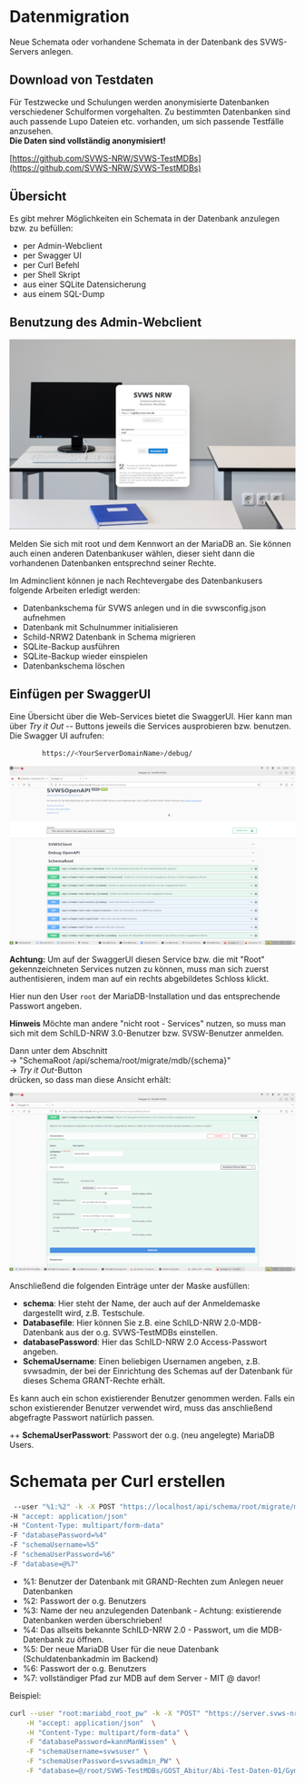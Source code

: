 # Datenmigration

Neue Schemata oder vorhandene Schemata in der Datenbank des SVWS-Servers anlegen.

## Download von Testdaten

Für Testzwecke und Schulungen werden anonymisierte Datenbanken verschiedener Schulformen vorgehalten.
Zu bestimmten Datenbanken sind auch passende Lupo Dateien etc. vorhanden, um sich passende Testfälle anzusehen.  
**Die Daten sind vollständig anonymisiert!**


[https://github.com/SVWS-NRW/SVWS-TestMDBs](https://github.com/SVWS-NRW/SVWS-TestMDBs)

## Übersicht

Es gibt mehrer Möglichkeiten ein Schemata in der Datenbank anzulegen bzw. zu befüllen: 

+ per Admin-Webclient
+ per Swagger UI
+ per Curl Befehl
+ per Shell Skript
+ aus einer SQLite Datensicherung 
+ aus einem SQL-Dump

## Benutzung des Admin-Webclient

![adminclient.png](./graphics/adminclient.png)

Melden Sie sich mit root und dem Kennwort an der MariaDB an.
Sie können auch einen anderen Datenbankuser wählen, dieser sieht dann die vorhandenen Datenbanken entsprechnd seiner Rechte.

Im Adminclient können je nach Rechtevergabe des Datenbankusers folgende Arbeiten erledigt werden:

- Datenbankschema für SVWS anlegen und in die svwsconfig.json aufnehmen
- Datenbank mit Schulnummer initialisieren
- Schild-NRW2 Datenbank in Schema migrieren
- SQLite-Backup ausführen
- SQLite-Backup wieder einspielen
- Datenbankschema löschen

## Einfügen per SwaggerUI

Eine Übersicht über die Web-Services bietet die SwaggerUI. 
Hier kann man über *Try it Out* -- Buttons jeweils die Services ausprobieren bzw. benutzen.
Die Swagger UI aufrufen:

```bash
		https://<YourServerDomainName>/debug/
```

![SwaggerUI.png](./graphics/Swagger-01.png)


   
**Achtung:** Um auf der SwaggerUI diesen Service bzw. die mit "Root" gekennzeichneten Services nutzen zu können, muss man sich zuerst authentisieren, indem man auf ein rechts abgebildetes Schloss klickt. 


Hier nun den User `root` der MariaDB-Installation und das entsprechende Passwort angeben. 


**Hinweis** Möchte man andere "nicht root - Services" nutzen, so muss man sich mit dem SchILD-NRW 3.0-Benutzer bzw. SVSW-Benutzer anmelden.
 


Dann unter dem Abschnitt  
	-> "SchemaRoot /api/schema/root/migrate/mdb/{schema}"   
	-> *Try it Out*-Button  
drücken, so dass man diese Ansicht erhält:



![SwaggerUI.png](./graphics/Swagger-02.png)





Anschließend die folgenden Einträge unter der Maske ausfüllen:

+ **schema**: Hier steht der Name, der auch auf der Anmeldemaske dargestellt wird, z.B. Testschule. 
+ **Databasefile**: Hier können Sie z.B. eine SchILD-NRW 2.0-MDB-Datenbank aus der o.g. SVWS-TestMDBs einstellen.
+ **databasePassword**: Hier das SchILD-NRW 2.0 Access-Passwort angeben.
+ **SchemaUsername**: Einen beliebigen Usernamen angeben, z.B. svwsadmin, der bei der Einrichtung des Schemas auf der Datenbank für dieses Schema GRANT-Rechte erhält. 

Es kann auch ein schon existierender Benutzer genommen werden. 
Falls ein schon existierender Benutzer verwendet wird, muss das anschließend abgefragte Passwort natürlich passen.

++ **SchemaUserPasswort**: Passwort der o.g. (neu angelegte) MariaDB Users. 


# Schemata per Curl erstellen

```bash
 --user "%1:%2" -k -X POST "https://localhost/api/schema/root/migrate/mdb/%3" 
-H "accept: application/json" 
-H "Content-Type: multipart/form-data" 
-F "databasePassword=%4" 
-F "schemaUsername=%5" 
-F "schemaUserPassword=%6" 
-F "database=@%7"
```

+ %1: Benutzer der Datenbank mit GRAND-Rechten zum Anlegen neuer Datenbanken
+ %2: Passwort der o.g. Benutzers
+ %3: Name der neu anzulegenden Datenbank - Achtung: existierende Datenbanken werden überschrieben!
+ %4: Das allseits bekannte SchILD-NRW 2.0 - Passwort, um die MDB-Datenbank zu öffnen. 
+ %5: Der neue MariaDB User für die neue Datenbank (Schuldatenbankadmin im Backend)
+ %6: Passwort der o.g. Benutzers
+ %7: vollständiger Pfad zur MDB auf dem Server - MIT @ davor!


Beispiel: 
```bash
curl --user "root:mariabd_root_pw" -k -X "POST" "https://server.svws-nrw.de/api/schema/root/migrate/mdb/svwsdb" \
	-H "accept: application/json"  \
	-H "Content-Type: multipart/form-data" \
	-F "databasePassword=kannManWissen" \
	-F "schemaUsername=svwsuser" \
	-F "schemaUserPassword=svwsadmin_PW" \
	-F "database=@/root/SVWS-TestMDBs/GOST_Abitur/Abi-Test-Daten-01/GymAbi.mdb"
```



